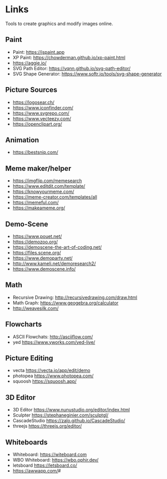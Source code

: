 # Links

Tools to create graphics and modify images online.

## Paint

- Paint: <https://jspaint.app>
- XP Paint: <https://chowderman.github.io/xp-paint.html>
- <https://aggie.io/>
- SVG Path Editor: <https://yqnn.github.io/svg-path-editor/>
- SVG Shape Generator: <https://www.softr.io/tools/svg-shape-generator>

## Picture Sources

- <https://logosear.ch/>
- <https://www.iconfinder.com/>
- <https://www.svgrepo.com/>
- <https://www.vecteezy.com/>
- <https://openclipart.org/>

## Animation

- <https://bestsnip.com/>

## Meme maker/helper

- <https://imgflip.com/memesearch>
- <https://www.editdit.com/template/>
- <https://knowyourmeme.com/>
- <https://meme-creator.com/templates/all>
- <https://memeful.com/>
- <https://makeameme.org/>

## Demo-Scene

- <https://www.pouet.net/>
- <https://demozoo.org/>
- <https://demoscene-the-art-of-coding.net/>
- <https://files.scene.org/>
- <https://www.demoparty.net/>
- <http://www.kameli.net/demoresearch2/>
- <https://www.demoscene.info/>

## Math

- Recursive Drawing: <http://recursivedrawing.com/draw.html>
- Math Graph: <https://www.geogebra.org/calculator>
- <http://weavesilk.com/>

## Flowcharts

- ASCII Flowchats: <http://asciiflow.com/>
- yed <https://www.yworks.com/yed-live/>

## Picture Editing

- vecta <https://vecta.io/app/edit/demo>
- photopea <https://www.photopea.com/>
- squoosh <https://squoosh.app/>

## 3D Editor

- 3D Editor <https://www.nunustudio.org/editor/index.html>
- Sculpter <https://stephaneginier.com/sculptgl/>
- CascadeStudio <https://zalo.github.io/CascadeStudio/>
- threejs <https://threejs.org/editor/>

## Whiteboards

- Whiteboard: <https://witeboard.com>
- WBO Whiteboard: <https://wbo.ophir.dev/>
- letsboard <https://letsboard.co/>
- <https://awwapp.com/>#
